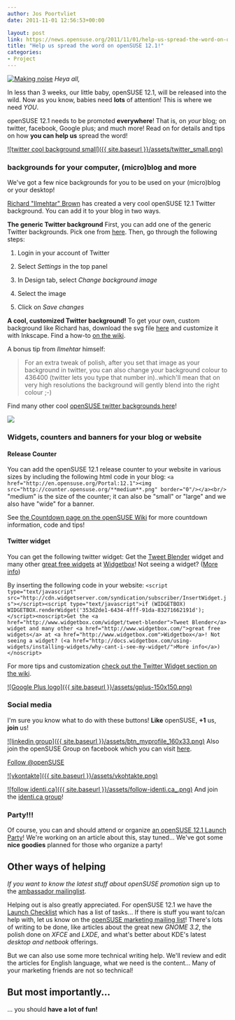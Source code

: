 ```yaml
---
author: Jos Poortvliet
date: 2011-11-01 12:56:53+00:00

layout: post
link: https://news.opensuse.org/2011/11/01/help-us-spread-the-word-on-opensuse-12-1/
title: "Help us spread the word on openSUSE 12.1!"
categories:
- Project
---
```

[![Making noise](http://farm5.static.flickr.com/4044/4316533311_84a562b59c_m.jpg)](http://www.flickr.com/photos/iboy/4316533311/)
_Heya all,_

In less than 3 weeks, our little baby, openSUSE 12.1, will be released into the wild. Now as you know, babies need **lots** of attention! This is where we need _YOU_.

openSUSE 12.1 needs to be promoted **everywhere**! That is, on _your_ blog; on twitter, facebook, Google plus; and much more! Read on for details and tips on how **you can help us** spread the word!<!-- more -->

[![twitter cool background small]({{ site.baseurl }}/assets/twitter_small.png)](https://twitter.com/#!/sysrich)


### backgrounds for your computer, (micro)blog and more


We've got a few nice backgrounds for you to be used on your (micro)blog or your desktop!

[Richard "Ilmehtar" Brown](https://twitter.com/#!/sysrich) has created a very cool openSUSE 12.1 Twitter background. You can add it to your blog in two ways.

**The generic Twitter background**
First, you can add one of the generic Twitter backgrounds. Pick one from [here](http://en.opensuse.org/openSUSE:Buttons_and_banners#Sidebars_for_Twitter).
Then, go through the following steps:



	
  1. Login in your account of Twitter

	
  2. Select _Settings_ in the top panel

	
  3. In Design tab, select _Change background image_

	
  4. Select the image

	
  5. Click on _Save changes_


**A cool, customized Twitter background!**
To get your own, custom background like Richard has, download the svg file [here](http://en.opensuse.org/File:OS_SB_openSUSE12.1_custom_by_Richard.svg) and customize it with Inkscape. Find a how-to [on the wiki](http://en.opensuse.org/openSUSE:Buttons_and_banners#How_to_customize_the_svg_files).

A bonus tip from _Ilmehtar_ himself:


<blockquote>For an extra tweak of polish, after you set that image as your background in twitter, you can also change your background colour to 436400 (twitter lets you type that number in)..which'll mean that on very high resolutions the background will gently blend into the right colour ;-)</blockquote>


Find many other cool [openSUSE twitter backgrounds here](http://en.opensuse.org/openSUSE:Buttons_and_banners#Sidebars_for_Twitter)!

[![](http://counter.opensuse.org/small.png)](http://en.opensuse.org/Portal:12.1)


### Widgets, counters and banners for your blog or website




#### Release Counter


You can add the openSUSE 12.1 release counter to your website in various sizes by including the following html code in your blog:
`<a href="http://en.opensuse.org/Portal:12.1"><img src="http://counter.opensuse.org/**medium**.png" border="0"/></a><br/>`
"medium" is the size of the counter; it can also be "small" or "large" and we also have "wide" for a banner.

See [the Countdown page on the openSUSE Wiki](http://en.opensuse.org/openSUSE:Countdown) for more countdown information, code and tips!


#### Twitter widget


You can get the following twitter widget:
Get the [Tweet Blender](http://www.widgetbox.com/widget/tweet-blender) widget and many other [great free widgets](http://www.widgetbox.com/) at [Widgetbox](http://www.widgetbox.com)! Not seeing a widget? ([More info](http://docs.widgetbox.com/using-widgets/installing-widgets/why-cant-i-see-my-widget/))

By inserting the following code in your website:
`<script type="text/javascript" src="http://cdn.widgetserver.com/syndication/subscriber/InsertWidget.js"></script><script type="text/javascript">if (WIDGETBOX) WIDGETBOX.renderWidget('353d2de1-6434-4fff-91da-83271662191d');</script><noscript>Get the <a href="http://www.widgetbox.com/widget/tweet-blender">Tweet Blender</a> widget and many other <a href="http://www.widgetbox.com/">great free widgets</a> at <a href="http://www.widgetbox.com">Widgetbox</a>! Not seeing a widget? (<a href="http://docs.widgetbox.com/using-widgets/installing-widgets/why-cant-i-see-my-widget/">More info</a>)</noscript>`

For more tips and customization [check out the Twitter Widget section on the wiki](http://en.opensuse.org/openSUSE:Buttons_and_banners#Twitter_Widget).

[![Google Plus logo]({{ site.baseurl }}/assets/gplus-150x150.png)](http://gpc.fm/l/opensuseusers)


### Social media


I'm sure you know what to do with these buttons! **Like** openSUSE, **+1** us, **join** us!








[![linkedin group]({{ site.baseurl }}/assets/btn_myprofile_160x33.png)](http://www.linkedin.com/groupRegistration?gid=61388)
Also join the openSUSE Group on facebook which you can visit [here](http://www.facebook.com/groups/opensuseproject/).

[Follow @openSUSE](https://twitter.com/openSUSE)


[![vkontakte]({{ site.baseurl }}/assets/vkohtakte.png)](http://vkontakte.ru/opensuseorg)

[![follow identi.ca]({{ site.baseurl }}/assets/follow-identi.ca_.png)](http://identi.ca/openSUSE)
And join the [identi.ca group](http://identi.ca/group/openSUSE)! 



### Party!!!


Of course, you can and should attend or organize [an openSUSE 12.1 Launch Party](http://en.opensuse.org/openSUSE:Launch_parties)! We're working on an article about this, stay tuned... We've got some **nice goodies** planned for those who organize a party!


## Other ways of helping


_If you want to know the latest stuff about openSUSE promotion_ sign up to the [ambassador mailinglist](http://lists.opensuse.org/opensuse-ambassadors).

Helping out is also greatly appreciated. For openSUSE 12.1 we have the [Launch Checklist](http://en.opensuse.org/openSUSE:Launch_Checklist) which has a list of tasks... If there is stuff you want to/can help with, let us know on the [openSUSE marketing mailing list](http://lists.opensuse.org/opensuse-marketing)! There's lots of writing to be done, like articles about the great new _GNOME 3.2_, the polish done on _XFCE_ and _LXDE_, and what's better about KDE's latest _desktop and netbook_ offerings.

But we can also use some more technical writing help. We'll review and edit the articles for English language, what we need is the content... Many of your marketing friends are not so technical!


## But most importantly...


... you should **have a lot of fun!**		
